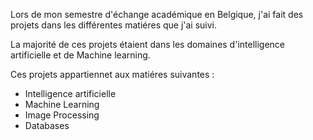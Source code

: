 Lors de mon semestre d'échange académique en Belgique, j'ai fait des projets dans les différentes matiéres que j'ai suivi.

La majorité de ces projets étaient dans les domaines d'intelligence artificielle et de Machine learning.

Ces projets appartiennet aux matiéres suivantes :

- Intelligence artificielle
- Machine Learning
- Image Processing
- Databases
